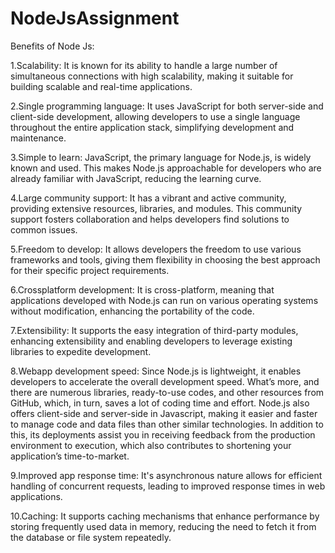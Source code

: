 # NodeJsAssignment
Benefits of Node Js:

1.Scalability:
It is known for its ability to handle a large number of simultaneous connections with high scalability, making it suitable for building scalable and real-time applications.

2.Single programming language:
It uses JavaScript for both server-side and client-side development, allowing developers to use a single language throughout the entire application stack, simplifying development and maintenance.

3.Simple to learn:
JavaScript, the primary language for Node.js, is widely known and used. This makes Node.js approachable for developers who are already familiar with JavaScript, reducing the learning curve.

4.Large community support:
It has a vibrant and active community, providing extensive resources, libraries, and modules. This community support fosters collaboration and helps developers find solutions to common issues.

5.Freedom to develop:
It allows developers the freedom to use various frameworks and tools, giving them flexibility in choosing the best approach for their specific project requirements.

6.Crossplatform development:
It is cross-platform, meaning that applications developed with Node.js can run on various operating systems without modification, enhancing the portability of the code.

7.Extensibility:
It supports the easy integration of third-party modules, enhancing extensibility and enabling developers to leverage existing libraries to expedite development.

8.Webapp development speed:
Since Node.js is lightweight, it enables developers to accelerate the overall development speed. What’s more, and there are numerous libraries, ready-to-use codes, and other resources from GitHub, which, in turn, saves a lot of coding time and effort.
Node.js also offers client-side and server-side in Javascript, making it easier and faster to manage code and data files than other similar technologies. In addition to this, its deployments assist you in receiving feedback from the production environment to execution, which also contributes to shortening your application’s time-to-market.

9.Improved app response time:
It's asynchronous nature allows for efficient handling of concurrent requests, leading to improved response times in web applications.

10.Caching:
It supports caching mechanisms that enhance performance by storing frequently used data in memory, reducing the need to fetch it from the database or file system repeatedly.

